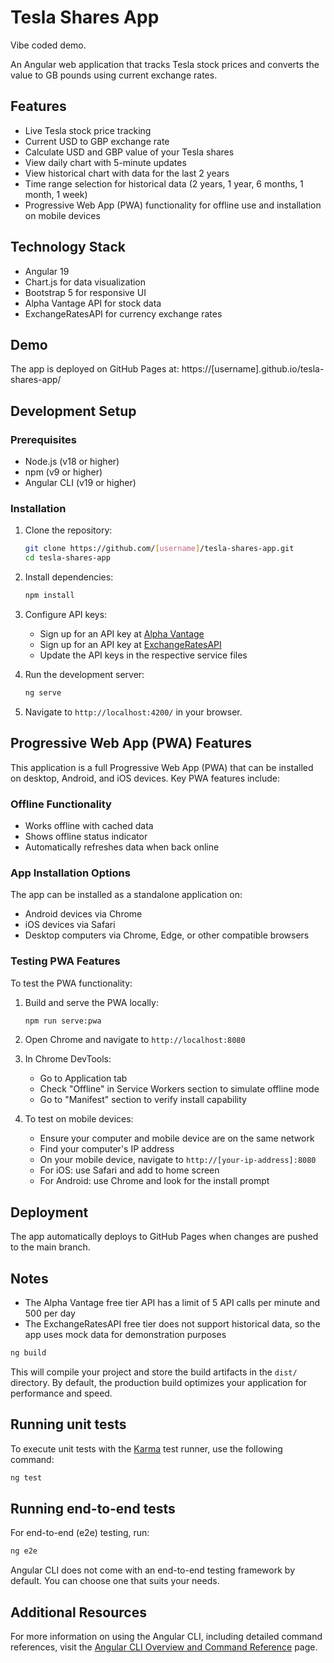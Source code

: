 # Tesla Shares App

Vibe coded demo.

An Angular web application that tracks Tesla stock prices and converts the value to GB pounds using current exchange rates.

## Features

- Live Tesla stock price tracking
- Current USD to GBP exchange rate
- Calculate USD and GBP value of your Tesla shares
- View daily chart with 5-minute updates
- View historical chart with data for the last 2 years
- Time range selection for historical data (2 years, 1 year, 6 months, 1 month, 1 week)
- Progressive Web App (PWA) functionality for offline use and installation on mobile devices

## Technology Stack

- Angular 19
- Chart.js for data visualization
- Bootstrap 5 for responsive UI
- Alpha Vantage API for stock data
- ExchangeRatesAPI for currency exchange rates

## Demo

The app is deployed on GitHub Pages at: https://[username].github.io/tesla-shares-app/

## Development Setup

### Prerequisites

- Node.js (v18 or higher)
- npm (v9 or higher)
- Angular CLI (v19 or higher)

### Installation

1. Clone the repository:

   ```bash
   git clone https://github.com/[username]/tesla-shares-app.git
   cd tesla-shares-app
   ```

2. Install dependencies:

   ```bash
   npm install
   ```

3. Configure API keys:

   - Sign up for an API key at [Alpha Vantage](https://www.alphavantage.co/support/#api-key)
   - Sign up for an API key at [ExchangeRatesAPI](https://exchangeratesapi.io/pricing/)
   - Update the API keys in the respective service files

4. Run the development server:

   ```bash
   ng serve
   ```

5. Navigate to `http://localhost:4200/` in your browser.

## Progressive Web App (PWA) Features

This application is a full Progressive Web App (PWA) that can be installed on desktop, Android, and iOS devices. Key PWA features include:

### Offline Functionality

- Works offline with cached data
- Shows offline status indicator
- Automatically refreshes data when back online

### App Installation Options

The app can be installed as a standalone application on:

- Android devices via Chrome
- iOS devices via Safari
- Desktop computers via Chrome, Edge, or other compatible browsers

### Testing PWA Features

To test the PWA functionality:

1. Build and serve the PWA locally:

   ```bash
   npm run serve:pwa
   ```

2. Open Chrome and navigate to `http://localhost:8080`

3. In Chrome DevTools:

   - Go to Application tab
   - Check "Offline" in Service Workers section to simulate offline mode
   - Go to "Manifest" section to verify install capability

4. To test on mobile devices:
   - Ensure your computer and mobile device are on the same network
   - Find your computer's IP address
   - On your mobile device, navigate to `http://[your-ip-address]:8080`
   - For iOS: use Safari and add to home screen
   - For Android: use Chrome and look for the install prompt

## Deployment

The app automatically deploys to GitHub Pages when changes are pushed to the main branch.

## Notes

- The Alpha Vantage free tier API has a limit of 5 API calls per minute and 500 per day
- The ExchangeRatesAPI free tier does not support historical data, so the app uses mock data for demonstration purposes

```bash
ng build
```

This will compile your project and store the build artifacts in the `dist/` directory. By default, the production build optimizes your application for performance and speed.

## Running unit tests

To execute unit tests with the [Karma](https://karma-runner.github.io) test runner, use the following command:

```bash
ng test
```

## Running end-to-end tests

For end-to-end (e2e) testing, run:

```bash
ng e2e
```

Angular CLI does not come with an end-to-end testing framework by default. You can choose one that suits your needs.

## Additional Resources

For more information on using the Angular CLI, including detailed command references, visit the [Angular CLI Overview and Command Reference](https://angular.dev/tools/cli) page.
